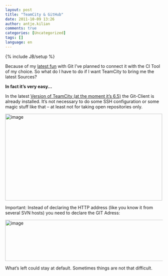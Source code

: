 ```yaml
---
layout: post
title: "TeamCity & GitHub"
date: 2011-10-09 13:26
author: antje.kilian
comments: true
categories: [Uncategorized]
tags: []
language: en
---
```

{% include JB/setup %}
&nbsp;

Because of my <a href="http://code-inside.de/blog-in/2011/08/23/entrance-into-git-for-net-developer/">latest fun</a> with Git I’ve planned to connect it with the CI Tool of my choice. So what do I have to do if I want TeamCity to bring me the latest Sources?

<strong> </strong>

<strong>In fact it’s very easy…</strong>

<strong> </strong>

In the latest <a href="http://www.jetbrains.com/teamcity/">Version of TeamCity (at the moment it’s 6.5)</a> the Git-Client is already installed. It’s not necessary to do some SSH configuration or some magic stuff like that – at least not for taking open repositories only.

<img style="background-image: none; padding-left: 0px; padding-right: 0px; padding-top: 0px; border: 0px;" title="image" src="http://code-inside.de/blog/wp-content/uploads/image_thumb552.png" border="0" alt="image" width="502" height="278" />

Important: Instead of declaring the HTTP address (like you know it from several SVN hosts) you need to declare the GIT Adress:

<img style="background-image: none; padding-left: 0px; padding-right: 0px; padding-top: 0px; border: 0px;" title="image" src="http://code-inside.de/blog/wp-content/uploads/image_thumb553.png" border="0" alt="image" width="551" height="132" />

What’s left could stay at default. Sometimes things are not that difficult.
